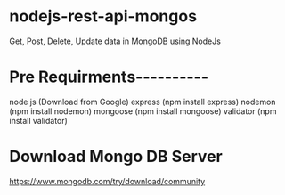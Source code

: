 # nodejs-rest-api-mongos
Get, Post, Delete, Update data in MongoDB using NodeJs


# Pre Requirments----------
node js (Download from Google)
express (npm install express)
nodemon (npm install nodemon)
mongoose (npm install mongoose)
validator (npm install validator)

# Download Mongo DB Server
https://www.mongodb.com/try/download/community
